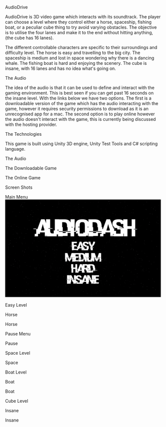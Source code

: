 AudioDrive

AudioDrive is 3D video game which interacts with its soundtrack. The player can choose a level where they control either a horse, spaceship, fishing boat, or a peculiar cube thing to try avoid varying obstacles. The objective is to utilise the four lanes and make it to the end without hitting anything, (the cube has 16 lanes).

The different controllable characters are specific to their surroundings and difficulty level. The horse is easy and travelling to the big city. The spaceship is medium and lost in space wondering why there is a dancing whale. The fishing boat is hard and enjoying the scenery. The cube is insane, with 16 lanes and has no idea what's going on.

The Audio

The idea of the audio is that it can be used to define and interact with the gaming environment. This is best seen if you can get past 16 seconds on the insane level. With the links below we have two options. The first is a downloadable version of the game which has the audio interacting with the game, however it requires security permissions to download as it is an unrecognised app for a mac. The second option is to play online however the audio doesn't interact with the game, this is currently being discussed with the hosting provider.

The Technologies

This game is built using Unity 3D engine, Unity Test Tools and C# scripting language.

The Audio

The Downloadable Game

The Online Game

Screen Shots

Main Menu
![Start Menu](./AudioDashImages/StartScreen.png?raw=true)

Easy Level

Horse

Horse

Pause Menu

Pause

Space Level

Space

Boat Level

Boat

Boat

Cube Level

Insane

Insane

